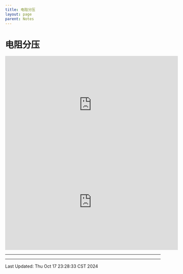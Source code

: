 ```yaml
---
title: 电阻分压
layout: page
parent: Notes
---
```


# 电阻分压

<iframe width="560" height="315" src="https://www.youtube.com/embed/pTb4TAI3PlA?si=MWRlKoVqKp-4_Lry" title="YouTube video player" frameborder="0" allow="accelerometer; autoplay; clipboard-write; encrypted-media; gyroscope; picture-in-picture; web-share" referrerpolicy="strict-origin-when-cross-origin" allowfullscreen></iframe>

<iframe width="560" height="315" src="https://www.youtube.com/embed/ZPCb-Rd--_Y?si=_0NW6-HHg9jGD07E" title="YouTube video player" frameborder="0" allow="accelerometer; autoplay; clipboard-write; encrypted-media; gyroscope; picture-in-picture; web-share" referrerpolicy="strict-origin-when-cross-origin" allowfullscreen></iframe>

---



---

Last Updated: Thu Oct 17 23:28:33 CST 2024
